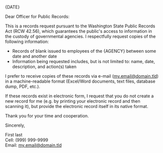 {DATE}

Dear Officer for Public Records:

This is a records request pursuant to the Washington State Public Records Act (RCW 42.56), which guarantees the public's access to information in the custody of governmental agencies. I respectfully request copies of the following information:

 - Records of blank issued to employees of the {AGENCY} between some date and another date
 - Information being requested includes, but is not limited to: name, date, description, and action(s) taken

I prefer to receive copies of these records via e-mail (my.email@domain.tld) in a machine-readable format (Excel/Word documents, text files, database dump, PDF, etc.).

If these records exist in electronic form, I request that you do not create a new record for me (e.g. by printing your electronic record and then scanning it), but provide the electronic record itself in its native format.

Thank you for your time and cooperation.

Sincerely,

First last<br/>Cell: (999) 999-9999<br/>Email: my.email@domain.tld
